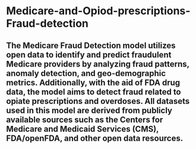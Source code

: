 # Medicare-and-Opiod-prescriptions-Fraud-detection

## The Medicare Fraud Detection model utilizes open data to identify and predict fraudulent Medicare providers by analyzing fraud patterns, anomaly detection, and geo-demographic metrics. Additionally, with the aid of FDA drug data, the model aims to detect fraud related to opiate prescriptions and overdoses. All datasets used in this model are derived from publicly available sources such as the Centers for Medicare and Medicaid Services (CMS), FDA/openFDA, and other open data resources.
